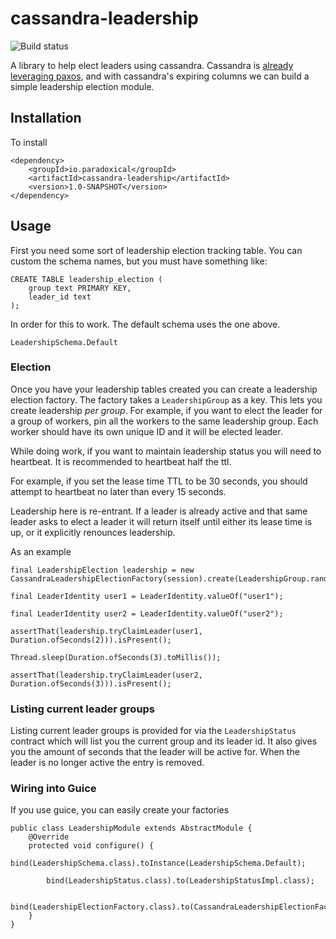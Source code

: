 cassandra-leadership
========================

![Build status](https://travis-ci.org/paradoxical-io/cassandra.leadership.svg?branch=master)

A library to help elect leaders using cassandra.  Cassandra is [already leveraging paxos](http://www.datastax.com/dev/blog/consensus-on-cassandra), and with 
cassandra's expiring columns we can build a simple leadership election module. 

## Installation

To install

```
<dependency>
    <groupId>io.paradoxical</groupId>
    <artifactId>cassandra-leadership</artifactId>
    <version>1.0-SNAPSHOT</version>
</dependency>
```

## Usage

First you need some sort of leadership election tracking table. You can custom the schema names, but you must have something like:

```
CREATE TABLE leadership_election (
    group text PRIMARY KEY,
    leader_id text
);
```

In order for this to work. The default schema uses the one above.

```
LeadershipSchema.Default
```

### Election

Once you have your leadership tables created you can create a leadership election factory.  The factory takes a `LeadershipGroup` 
as a key. This lets you create leadership _per group_. For example, if you want to elect the leader for a group of workers, 
pin all the workers to the same leadership group. Each worker should have its own unique ID and it will be elected leader.

While doing work, if you want to maintain leadership status you will need to heartbeat. It is recommended to heartbeat half the ttl.
 
For example, if you set the lease time TTL to be 30 seconds, you should attempt to heartbeat no later than every 15 seconds.
  
Leadership here is re-entrant. If a leader is already active and that same leader asks to elect a leader it will return itself until either
its lease time is up, or it explicitly renounces leadership.

As an example

```
final LeadershipElection leadership = new CassandraLeadershipElectionFactory(session).create(LeadershipGroup.random());

final LeaderIdentity user1 = LeaderIdentity.valueOf("user1");

final LeaderIdentity user2 = LeaderIdentity.valueOf("user2");

assertThat(leadership.tryClaimLeader(user1, Duration.ofSeconds(2))).isPresent();

Thread.sleep(Duration.ofSeconds(3).toMillis());

assertThat(leadership.tryClaimLeader(user2, Duration.ofSeconds(3))).isPresent();
```

### Listing current leader groups

Listing current leader groups is provided for via the `LeadershipStatus` contract which will list you the current group and its leader id.  It also gives 
you the amount of seconds that the leader will be active for.  When the leader is no longer active the entry is removed. 

### Wiring into Guice

If you use guice, you can easily create your factories


```
public class LeadershipModule extends AbstractModule {
    @Override
    protected void configure() {
        bind(LeadershipSchema.class).toInstance(LeadershipSchema.Default);

        bind(LeadershipStatus.class).to(LeadershipStatusImpl.class);
        
        bind(LeadershipElectionFactory.class).to(CassandraLeadershipElectionFactory.class);
    }
}
```
